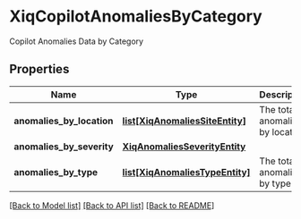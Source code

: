 # XiqCopilotAnomaliesByCategory

Copilot Anomalies Data by Category
## Properties
Name | Type | Description | Notes
------------ | ------------- | ------------- | -------------
**anomalies_by_location** | [**list[XiqAnomaliesSiteEntity]**](XiqAnomaliesSiteEntity.md) | The total anomalies by location | [optional] 
**anomalies_by_severity** | [**XiqAnomaliesSeverityEntity**](XiqAnomaliesSeverityEntity.md) |  | [optional] 
**anomalies_by_type** | [**list[XiqAnomaliesTypeEntity]**](XiqAnomaliesTypeEntity.md) | The total anomalies by type | [optional] 

[[Back to Model list]](../README.md#documentation-for-models) [[Back to API list]](../README.md#documentation-for-api-endpoints) [[Back to README]](../README.md)


